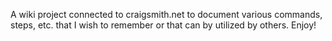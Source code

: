 A wiki project connected to craigsmith.net to document various commands, steps, etc. that I wish to remember or that can by utilized by others. Enjoy!
